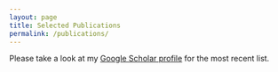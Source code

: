 ```yaml
---
layout: page
title: Selected Publications
permalink: /publications/
---
```


Please take a look at my [Google Scholar profile](https://scholar.google.fr/citations?user=1HgCLzQAAAAJ&hl=fr) for the most recent list. <!--- A complete list of publications can also be found in my CV. -->

<!--- Journal papers:

* Redouane Lguensat, Pierre Tandeo, Pierre Ailliot, Manuel Pulido and Ronan Fablet. **The Analog Data Assimilation**. Monthly Weather Review, 2017, vol. 145, no 10, p. 4093-4107. [journal webpage](http://journals.ametsoc.org/doi/abs/10.1175/MWR-D-16-0441.1)

* Maike Sonnewald and Redouane Lguensat. **Revealing the impact of global heating on North Atlantic circulation using transparent machine learning**. Journal of Advances in Modeling Earth Systems, 13, e2021MS002496. [journal webpage](https://doi.org/10.1029/2021MS002496)

Review paper:

**Bridging observations, theory and numerical simulation of the ocean using machine learning**. Environmental Research Letters. [journal webpage](https://iopscience.iop.org/article/10.1088/1748-9326/ac0eb0)

<br><br>

{% comment %}
### Journal
{% for paper in site.data.publications.journal %}
 * {{paper.author}}. [{{paper.title}}]({{paper.url}}). *{{paper.journal}}*. Volume {{paper.volume}}-{{paper.number}}. Pages {{paper.pages}}. {{paper.year}}
{% endfor %}
### Conference
{% for paper in site.data.publications.conference %}
 * {{paper.author}}. [{{paper.title}}]({{paper.url}}). *{{paper.conference}}*. {{paper.year}}
{% endfor %}
{% endcomment %} -->
